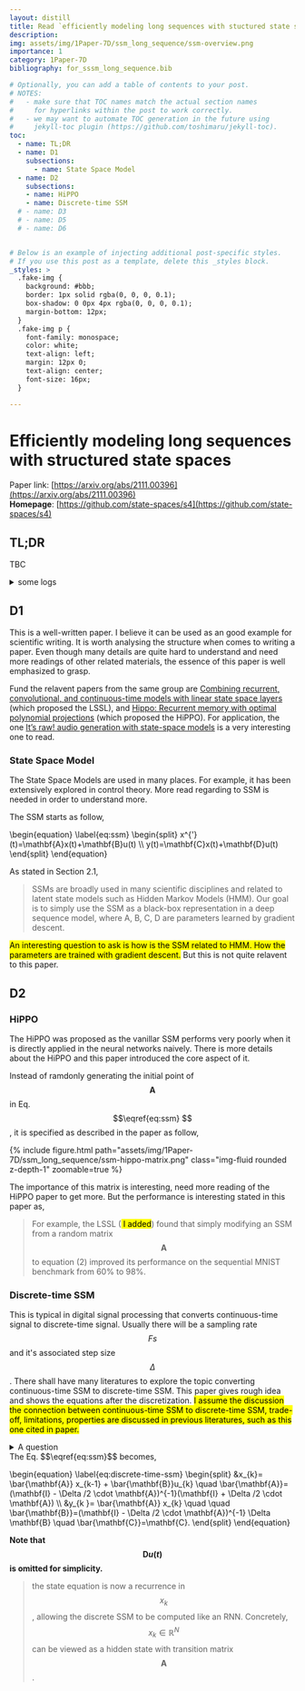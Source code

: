 ```yaml
---
layout: distill
title: Read `efficiently modeling long sequences with stuctured state spaces`
description: 
img: assets/img/1Paper-7D/ssm_long_sequence/ssm-overview.png
importance: 1
category: 1Paper-7D
bibliography: for_sssm_long_sequence.bib

# Optionally, you can add a table of contents to your post.
# NOTES:
#   - make sure that TOC names match the actual section names
#     for hyperlinks within the post to work correctly.
#   - we may want to automate TOC generation in the future using
#     jekyll-toc plugin (https://github.com/toshimaru/jekyll-toc).
toc:
  - name: TL;DR
  - name: D1
    subsections:
      - name: State Space Model
  - name: D2
    subsections:
    - name: HiPPO
    - name: Discrete-time SSM
  # - name: D3
  # - name: D5
  # - name: D6


# Below is an example of injecting additional post-specific styles.
# If you use this post as a template, delete this _styles block.
_styles: >
  .fake-img {
    background: #bbb;
    border: 1px solid rgba(0, 0, 0, 0.1);
    box-shadow: 0 0px 4px rgba(0, 0, 0, 0.1);
    margin-bottom: 12px;
  }
  .fake-img p {
    font-family: monospace;
    color: white;
    text-align: left;
    margin: 12px 0;
    text-align: center;
    font-size: 16px;
  }

---
```


# Efficiently modeling long sequences with structured state spaces
Paper link: [https://arxiv.org/abs/2111.00396](https://arxiv.org/abs/2111.00396)<br>
**Homepage**: [https://github.com/state-spaces/s4](https://github.com/state-spaces/s4) <br>

## TL;DR
TBC

<details>
<summary>some logs</summary>
I think there are still more motivations and insights of the proposed the SSM that can be digged. How is it linked with the neural network and deep learning should be explored more. At least at this stage (reading this paper and relevant papers) I do not have a good understanding about the SSM and its link to neural networks.

The connection between continuous-time SSM to discrete-time SSM, trade-off, limitations, properties are assumed to be discussed in previous literatures, such as this one <d-cite key="tustin1947method"></d-cite> cited in paper. But it may not be that critical.

</details>

## D1

This is a well-written paper. I believe it can be used as an good example for scientific writing. It is worth analysing the structure when comes to writing a paper. Even though many details are quite hard to understand and need more readings of other related materials, the essence of this paper is well emphasized to grasp.

Fund the relavent papers from the same group are [Combining recurrent, convolutional, and continuous-time models with linear state space layers](https://proceedings.neurips.cc/paper_files/paper/2021/file/05546b0e38ab9175cd905eebcc6ebb76-Paper.pdf) <d-cite key="gu2021combining"></d-cite> (which proposed the LSSL), and [Hippo: Recurrent memory with optimal polynomial projections](https://proceedings.neurips.cc/paper/2020/file/102f0bb6efb3a6128a3c750dd16729be-Paper.pdf) <d-cite key="gu2020hippo"></d-cite> (which proposed the HiPPO). For application, the one [It’s raw! audio generation with state-space models](https://proceedings.mlr.press/v162/goel22a/goel22a.pdf)<d-cite key="goel2022s"></d-cite> is a very interesting one to read.


### State Space Model
The State Space Models are used in many places. For example, it has been extensively explored in control theory. More read regarding to SSM is needed in order to understand more.

The SSM starts as follow, 
<p>
\begin{equation}
\label{eq:ssm}
  \begin{split}
    x^{'}(t)=\mathbf{A}x(t)+\mathbf{B}u(t) \\
    y(t)=\mathbf{C}x(t)+\mathbf{D}u(t)
  \end{split}
\end{equation}
</p>

As stated in Section 2.1, 
> SSMs are broadly used in many scientific disciplines and related to latent state models such as Hidden Markov Models (HMM). Our goal is to simply use the SSM as a black-box representation in a deep sequence model, where A, B, C, D are parameters learned by gradient descent.

<mark>An interesting question to ask is how is the SSM related to HMM. How the parameters are trained with gradient descent.</mark> But this is not quite relavent to this paper.

## D2

### HiPPO
The HiPPO<d-cite key="gu2020hippo"></d-cite> was proposed as the vanillar SSM performs very poorly when it is directly applied in the neural networks naively. There is more details about the HiPPO and this paper introduced the core aspect of it. 

Instead of ramdonly generating the initial point of $$ \mathbf{A} $$ in Eq. $$\eqref{eq:ssm} $$, it is specified as described in the paper as follow,
<div class="col-sm mt-3 mt-md-0">
    {% include figure.html path="assets/img/1Paper-7D/ssm_long_sequence/ssm-hippo-matrix.png" class="img-fluid rounded z-depth-1" zoomable=true %}
</div>

The importance of this matrix is interesting, need more reading of the HiPPO paper to get more. But the performance is interesting stated in this paper as,
> For example, the LSSL (<mark><d-cite key="gu2021combining"></d-cite> I added</mark>) found that simply modifying an SSM from a random matrix $$\mathbf{A}$$ to equation (2) improved its performance on the sequential MNIST benchmark from 60% to 98%.

### Discrete-time SSM

This is typical in digital signal processing that converts continuous-time signal to discrete-time signal. Usually there will be a sampling rate $$Fs$$ and it's associated step size $$\Delta$$. There shall have many literatures to explore the topic converting continuous-time SSM to discrete-time SSM. This paper gives rough idea and shows the equations after the discretization. <mark>I assume the discussion the connection between continuous-time SSM to discrete-time SSM, trade-off, limitations, properties are discussed in previous literatures, such as this one <d-cite key="tustin1947method"></d-cite> cited in paper.</mark>

<details>
<summary>A question</summary>
An apect is that if the HiPPO matrix and its theoretical analysis are operated in continuous-time domain? If not, why does not the author first write the `discrete-time SSM` and then `HiPPO`. More details needed.
</details>
The Eq. $$\eqref{eq:ssm}$$ becomes,
<p>
\begin{equation}
\label{eq:discrete-time-ssm}
  \begin{split}
      &x_{k}= \bar{\mathbf{A}} x_{k-1} + \bar{\mathbf{B}}u_{k}  \quad \bar{\mathbf{A}}=(\mathbf{I} - \Delta /2 \cdot \mathbf{A})^{-1}(\mathbf{I} + \Delta /2 \cdot \mathbf{A})  \\
      &y_{k }= \bar{\mathbf{A}} x_{k} \quad \quad \bar{\mathbf{B}}=(\mathbf{I} - \Delta /2 \cdot \mathbf{A})^{-1} \Delta \mathbf{B} \quad \bar{\mathbf{C}}=\mathbf{C}.
  \end{split}
\end{equation}
</p>

**Note that $$ \mathbf{D}u(t) $$ is omitted for simplicity.**
>the state equation is now a recurrence in $$x_{k}$$, allowing the discrete SSM to be computed like an RNN. Concretely, $$ x_{k} \in \mathbb{R}^{N} $$ can be viewed as a hidden state with transition matrix $$\mathbf{A} $$.

<!-- ### Convolutional representation -->

